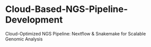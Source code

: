 # Cloud-Based-NGS-Pipeline-Development
Cloud-Optimized NGS Pipeline: Nextflow &amp; Snakemake for Scalable Genomic Analysis
